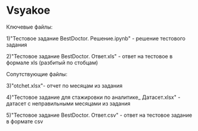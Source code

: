 # Vsyakoe

Ключевые файлы:

1)"Тестовое задание BestDoctor. Решение.ipynb" - решение тестового задания

2)"Тестовое задание BestDoctor. Ответ.xls" - ответ на тестовое в формале xls (разбитый по стобцам)

Сопутствующие файлы:

3)"otchet.xlsx"- отчет по месяцам из задания

4)"Тестовое задание для стажировки по аналитике_ Датасет.xlsx" - датасет с неправильными месяцами из задания

5)"Тестовое задание BestDoctor. Ответ.csv" - ответ на тестовое задание в формате csv


